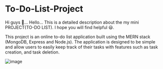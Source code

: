 # To-Do-List-Project
Hi guys 👋...
Hello...
This is a detailed description about the my mini PROJECT(TO-DO LIST).
I hope you will find helpful 😃.

This project is an online to-do list application built using the MERN stack (MongoDB, Express and Node.js). The application is designed to be simple and allow users to easily keep track of their tasks with features such as task creation, and task deletion.

![image](https://github.com/Divya6265/To-Do-List-Project/assets/87583059/4fa87750-4c0d-4051-8423-99d92827ec49)


